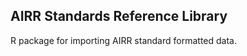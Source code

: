 AIRR Standards Reference Library
-------------------------------------------------------------------------------

R package for importing AIRR standard formatted data.
